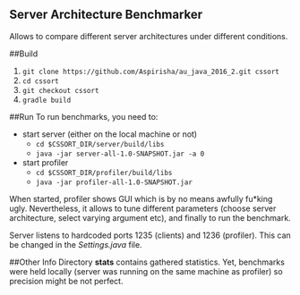 ## Server Architecture Benchmarker
Allows to compare different server architectures under different conditions.

##Build
1. ```git clone https://github.com/Aspirisha/au_java_2016_2.git cssort```
2. ```cd cssort```
3. ```git checkout cssort```
4. ```gradle build```

##Run
To run benchmarks, you need to:
* start server (either on the local machine or not)
    - ```cd $CSSORT_DIR/server/build/libs```
    - ```java -jar server-all-1.0-SNAPSHOT.jar -a 0```
* start profiler
    - ```cd $CSSORT_DIR/profiler/build/libs```
    - ```java -jar profiler-all-1.0-SNAPSHOT.jar```

When started, profiler shows GUI which is by no means awfully fu*king ugly. Nevertheless, it allows to tune different parameters (choose server architecture, select varying argument etc), and finally to run the benchmark.

Server listens to hardcoded ports 1235 (clients) and 1236 (profiler).
This can be changed in the *Settings.java* file.

##Other Info
Directory **stats** contains gathered statistics. Yet, benchmarks were held locally (server was running on the same machine as profiler) so precision might be not perfect. 
